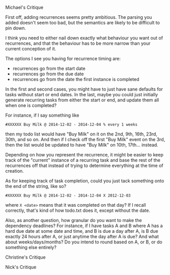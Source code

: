 Michael's Critique

First off, adding recurrences seems pretty ambitious.  The parsing you added
doesn't seem too bad, but the semantics are likely to be difficult to pin down.

I think you need to either nail down exactly what behaviour you want out of
recurrences, and that the behaviour has to be more narrow than your current
conception of it.

The options I see you having for recurrence timing are:
* recurrences go from the start date
* recurrences go from the due date
* recurrences go from the date the first instance is completed

In the first and second cases, you might have to just have sane defaults for
tasks without start or end dates.  In the last, maybe you could just initially
generate recurring tasks from either the start or end, and update them all when
one is completed?

For instance, if I say something like 

`#XXXXXX Buy Milk @ 2014-12-02 - 2014-12-04 % every 1 weeks`

then my todo list would have "Buy Milk" on it on the 2nd, 9th, 16th, 23rd,
30th, and so on.  And then if I check off the first "Buy Milk" event on the
3rd, then the list would be updated to have "Buy Milk" on 10th, 17th...
instead.

Depending on how you represent the recurrence, it might be easier to keep track
of the "current" instance of a recurring task and base the rest of the
recurrences off that instead of trying to determine everything at the time of
creation.

As for keeping track of task completion, could you just tack something onto the
end of the string, like so?

`#XXXXXX Buy Milk @ 2014-12-02 - 2014-12-04 X 2012-12-03`

where `X <date>` means that it was completed on that day?  If I recall
correctly, that's kind of how todo.txt does it, except without the date.

Also, as another question, how granular do you want to make the dependency
deadlines?  For instance, if I have tasks A and B where A has a hard due date
at some date and time, and B is due a day after A, is B due exactly 24 hours
after A, or just anytime the day after A is due?  And what about
weeks/days/months?  Do you intend to round based on A, or B, or do something
else entirely?

Christine's Critique

Nick's Critique
